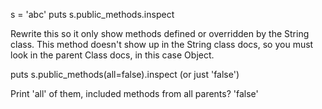 s = 'abc'
puts s.public_methods.inspect

Rewrite this so it only show methods defined or overridden by the String class.
This method doesn't show up in the String class docs, so you must look in the
parent Class docs, in this case Object.

puts s.public_methods(all=false).inspect  (or just 'false')

Print 'all' of them, included methods from all parents? 'false'
